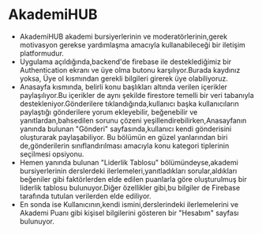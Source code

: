 # AkademiHUB

* AkademiHUB akademi bursiyerlerinin ve moderatörlerinin,gerek motivasyon gerekse yardımlaşma amacıyla kullanabileceği bir iletişim platformudur.
* Uygulama açıldığında,backend'de firebase ile desteklediğimiz bir Authentication ekranı ve  üye olma butonu karşılıyor.Burada kaydınız yoksa, Üye ol kısmından gerekli bilgileri girerek üye olabiliyoruz.
* Anasayfa kısmında, belirli konu başlıkları altında verilen içerikler paylaşılıyor.Bu içerikler de aynı şekilde firestore temelli bir  veri tabanıyla destekleniyor.Gönderilere tıklandığında,kullanıcı başka kullanıcıların paylaştığı gönderilere yorum ekleyebilir, beğenebilir ve yanıtlardan,bahsedilen sorunu çözeni yeşillendirebilirken,Anasayfanın yanında bulunan "Gönderi" sayfasında,kullanıcı kendi gönderisini oluşturarak paylaşabiliyor. Bu bölümün en güzel yanlarından biri de,gönderilerin sınıflandırılması amacıyla konu kategori tiplerinin seçilmesi opsiyonu.
* Hemen yanında bulunan "Liderlik Tablosu" bölümündeyse,akademi bursiyerlerinin derslerdeki ilerlemeleri,yanıtladıkları sorular,aldıkları beğeniler gibi faktörlerden elde edilen puanlarla göre oluşturulmuş bir liderlik tablosu bulunuyor.Diğer özellikler gibi,bu bilgiler de Firebase tarafında tutulan verilerden elde ediliyor.
* En sonda ise Kullanıcının,kendi ismini,derslerindeki ilerlemelerini ve Akademi Puanı gibi kişisel bilgilerini gösteren bir "Hesabım" sayfası bulunuyor.